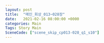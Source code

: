 ```yaml
---
layout: post
title:  "메인_회상_013~028장"
date:   2021-02-16 08:00:00 +0000
categories: Main
Tags: Story Main
SceneCode: ["scene_skip_cp013-028_q1_s10"]
---
```

